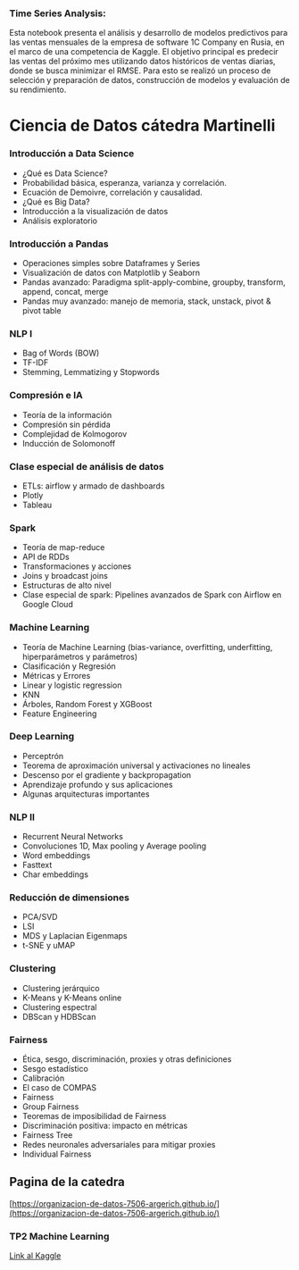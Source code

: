 ### Time Series Analysis:
Esta notebook presenta el análisis y desarrollo de modelos predictivos para las ventas mensuales de la empresa de software 1C Company en Rusia, en el marco de una competencia de Kaggle. El objetivo principal es predecir las ventas del próximo mes utilizando datos históricos de ventas diarias, donde se busca minimizar el RMSE. Para esto se realizó un proceso de selección y preparación de datos, construcción de modelos y evaluación de su rendimiento.

# Ciencia de Datos cátedra Martinelli

### Introducción a Data Science

- ¿Qué es Data Science?
- Probabilidad básica, esperanza, varianza y correlación.
- Ecuación de Demoivre, correlación y causalidad.
- ¿Qué es Big Data?
- Introducción a la visualización de datos
- Análisis exploratorio

### Introducción a Pandas

- Operaciones simples sobre Dataframes y Series
- Visualización de datos con Matplotlib y Seaborn
- Pandas avanzado: Paradigma split-apply-combine, groupby, transform, append, concat, merge
- Pandas muy avanzado: manejo de memoria, stack, unstack, pivot & pivot table

### NLP I

- Bag of Words (BOW)
- TF-IDF
- Stemming, Lemmatizing y Stopwords

### Compresión e IA

- Teoría de la información
- Compresión sin pérdida
- Complejidad de Kolmogorov
- Inducción de Solomonoff

### Clase especial de análisis de datos

- ETLs: airflow y armado de dashboards
- Plotly
- Tableau

### Spark

- Teoría de map-reduce
- API de RDDs
- Transformaciones y acciones
- Joins y broadcast joins
- Estructuras de alto nivel
- Clase especial de spark: Pipelines avanzados de Spark con Airflow en Google Cloud

### Machine Learning

- Teoría de Machine Learning (bias-variance, overfitting, underfitting, hiperparámetros y parámetros)
- Clasificación y Regresión
- Métricas y Errores
- Linear y logistic regression
- KNN
- Árboles, Random Forest y XGBoost
- Feature Engineering

### Deep Learning

- Perceptrón
- Teorema de aproximación universal y activaciones no lineales
- Descenso por el gradiente y backpropagation
- Aprendizaje profundo y sus aplicaciones
- Algunas arquitecturas importantes

### NLP II

- Recurrent Neural Networks
- Convoluciones 1D, Max pooling y Average pooling
- Word embeddings
- Fasttext
- Char embeddings

### Reducción de dimensiones

- PCA/SVD
- LSI
- MDS y Laplacian Eigenmaps
- t-SNE y uMAP

### Clustering

- Clustering jerárquico
- K-Means y K-Means online
- Clustering espectral
- DBScan y HDBScan

### Fairness

- Ética, sesgo, discriminación, proxies y otras definiciones
- Sesgo estadístico
- Calibración
- El caso de COMPAS
- Fairness
- Group Fairness
- Teoremas de imposibilidad de Fairness
- Discriminación positiva: impacto en métricas
- Fairness Tree
- Redes neuronales adversariales para mitigar proxies
- Individual Fairness

## Pagina de la catedra

[https://organizacion-de-datos-7506-argerich.github.io/](https://organizacion-de-datos-7506-argerich.github.io/)


### TP2 Machine Learning

[Link al Kaggle](https://www.kaggle.com/competitions/competitive-data-science-predict-future-sales/data)
